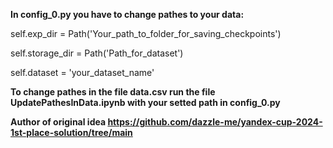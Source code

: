 **In config_0.py you have to change pathes to your data:**

self.exp_dir = Path('Your_path_to_folder_for_saving_checkpoints')

self.storage_dir = Path('Path_for_dataset')

self.dataset = 'your_dataset_name'


**To change pathes in the file data.csv run the file UpdatePathesInData.ipynb with your setted path in config_0.py**


**Author of original idea https://github.com/dazzle-me/yandex-cup-2024-1st-place-solution/tree/main**
